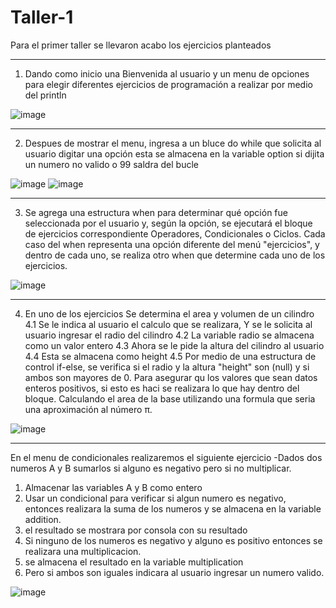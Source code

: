 # Taller-1
Para el primer taller se llevaron acabo los ejercicios planteados
***
1. Dando como inicio una Bienvenida al usuario y un menu de opciones para elegir diferentes ejercicios de programación a realizar por medio del println
   
![image](https://github.com/sharick03/Taller1_Desarrollo_Movil/assets/128920534/4128f2c5-bb51-48c1-9c1f-2d9696d89a30)

***
2. Despues de mostrar el menu, ingresa a un bluce do while que solicita al usuario digitar una opción esta se almacena en la variable option si dijita un numero no valido o 99 saldra del bucle
   
![image](https://github.com/sharick03/Taller1_Desarrollo_Movil/assets/128920534/c79ef770-fb5e-491c-b292-29610a78b675)
![image](https://github.com/sharick03/Taller1_Desarrollo_Movil/assets/128920534/0b5b5eb9-793c-4dfa-9e69-a720b21db58c)
***

3. Se agrega una estructura when para determinar qué opción fue seleccionada por el usuario y, según la opción, se ejecutará el bloque de ejercicios correspondiente Operadores, Condicionales o Ciclos. Cada caso del when representa una opción diferente del menú "ejercicios", y dentro de cada uno, se realiza otro when que determine cada uno de los ejercicios.
   
![image](https://github.com/sharick03/Taller1_Desarrollo_Movil/assets/128920534/e7251cc6-6e17-4b51-a0ca-6e2866a169a0)
***

4. En uno de los ejercicios Se determina el area y volumen de un cilindro
  4.1 Se le indica al usuario el calculo que se realizara, Y se le solicita al usuario ingresar el radio del cilindro
  4.2 La variable radio se almacena como un valor entero
  4.3 Ahora se le pide la altura del cilindro al usuario
  4.4 Esta se almacena como height
  4.5 Por medio de una estructura de control if-else, se verifica si el radio y la altura "height" son (null) y si ambos son mayores de 0. Para asegurar qu los valores que sean datos enteros positivos, si esto es haci se realizara lo que hay dentro del bloque.
Calculando el area de la base utilizando una formula que seria una aproximación al número π.

![image](https://github.com/sharick03/Taller1_Desarrollo_Movil/assets/128920534/094c485e-dfe4-46d6-b245-601e8ef88e56)
***

En el menu de condicionales realizaremos el siguiente ejercicio 
-Dados dos numeros A y B sumarlos si alguno es negativo pero si no multiplicar.
1. Almacenar las variables A y B como entero
2. Usar un condicional para verificar si algun numero es negativo, entonces realizara la suma de los numeros y se almacena en la variable addition.
3. el resultado se mostrara por consola con su resultado
4. Si ninguno de los numeros es negativo y alguno es positivo entonces se realizara una multiplicacion.
5. se almacena el resultado en la variable multiplication
6. Pero si ambos son iguales indicara al usuario ingresar un numero valido.
   
![image](https://github.com/sharick03/Taller1_Desarrollo_Movil/assets/128920534/e90dcfbe-c816-4903-8dbb-c2ef6261d888)



